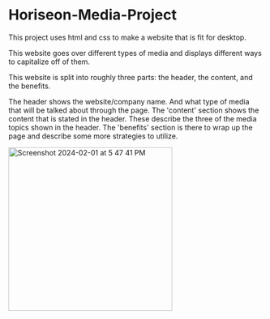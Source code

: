 # Horiseon-Media-Project

This project uses html and css to make a website that is fit for desktop.

This website goes over different types of media and displays different ways to capitalize off of them.


This website is split into roughly three parts: the header, the content, and the benefits.

The header shows the website/company name. And what type of media that will be talked about through the page.
The 'content' section shows the content that is stated in the header. These describe the three of the media topics shown in the header.
The 'benefits' section is there to wrap up the page and describe some more strategies to utilize.

<img width="323" alt="Screenshot 2024-02-01 at 5 47 41 PM" src="https://github.com/lukestano22/Horiseon-Media-Project/assets/147096339/68caf5d6-4a32-4156-a9d7-2e54d3cf4b50">
